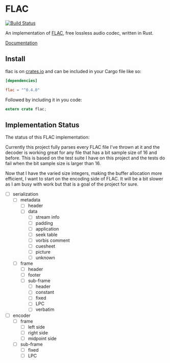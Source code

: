 # FLAC

[![Build Status](https://travis-ci.org/sourrust/flac.svg?branch=master)](https://travis-ci.org/sourrust/flac)

An implementation of [FLAC][flac], free lossless audio codec, written in
Rust.

[Documentation][documentation]

## Install

flac is on [crates.io][crates] and can be included in your Cargo file
like so:

```toml
[dependencies]

flac = "^0.4.0"
```

Followed by including it in you code:

```rust
extern crate flac;
```

## Implementation Status

The status of this FLAC implementation:

Currently this project fully parses every FLAC file I've thrown at it
and the decoder is working great for any file that has a bit sample size
of 16 and before. This is based on the test suite I have on this project
and the tests do fail when the bit sample size is larger than 16.

Now that I have the varied size integers, making the buffer allocation
more efficient, I want to start on the encoding side of FLAC. It will be
a bit slower as I am busy with work but that is a goal of the project
for sure.

- [ ] serialization
  - [ ] metadata
    - [ ] header
    - [ ] data
      - [ ] stream info
      - [ ] padding
      - [ ] application
      - [ ] seek table
      - [ ] vorbis comment
      - [ ] cuesheet
      - [ ] picture
      - [ ] unknown
  - [ ] frame
    - [ ] header
    - [ ] footer
    - [ ] sub-frame
      - [ ] header
      - [ ] constant
      - [ ] fixed
      - [ ] LPC
      - [ ] verbatim
- [ ] encoder
  - [ ] frame
    - [ ] left side
    - [ ] right side
    - [ ] midpoint side
  - [ ] sub-frame
    - [ ] fixed
    - [ ] LPC

[flac]: https://xiph.org/flac
[documentation]: https://sourrust.github.io/flac
[crates]: https://crates.io/crates/flac/

